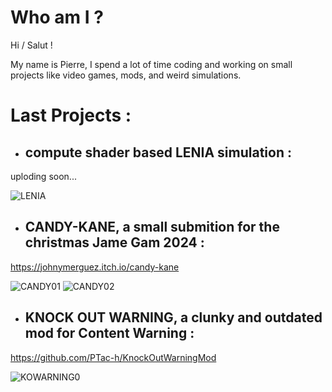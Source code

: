 
# Who am I ?

Hi / Salut ! 

My name is Pierre, 
I spend a lot of time coding and working on small projects like video games, mods, and weird simulations.

# Last Projects : 
  - ## compute shader based LENIA simulation : 
  uploding soon...

  ![LENIA](https://github.com/user-attachments/assets/e8ec2050-4a83-4594-9376-a57d182d4700)

  - ## CANDY-KANE, a small submition for the christmas Jame Gam 2024 : 
  https://johnymerguez.itch.io/candy-kane

  ![CANDY01](https://img.itch.zone/aW1hZ2UvMzIwMjkyMS8xOTEyMzk0OC5qcGc=/original/ymQ8Fg.jpg)
  ![CANDY02](https://img.itch.zone/aW1hZ2UvMzIwMjkyMS8xOTEyMzk0OS5qcGc=/original/Y8ffDo.jpg)

  - ## KNOCK OUT WARNING, a clunky and outdated mod for Content Warning : 
  https://github.com/PTac-h/KnockOutWarningMod

  ![KOWARNING0](https://private-user-images.githubusercontent.com/152717609/320304656-15d616ce-230a-4c64-855d-c3b357678220.png?jwt=eyJhbGciOiJIUzI1NiIsInR5cCI6IkpXVCJ9.eyJpc3MiOiJnaXRodWIuY29tIiwiYXVkIjoicmF3LmdpdGh1YnVzZXJjb250ZW50LmNvbSIsImtleSI6ImtleTUiLCJleHAiOjE3MzkyMDg3NDksIm5iZiI6MTczOTIwODQ0OSwicGF0aCI6Ii8xNTI3MTc2MDkvMzIwMzA0NjU2LTE1ZDYxNmNlLTIzMGEtNGM2NC04NTVkLWMzYjM1NzY3ODIyMC5wbmc_WC1BbXotQWxnb3JpdGhtPUFXUzQtSE1BQy1TSEEyNTYmWC1BbXotQ3JlZGVudGlhbD1BS0lBVkNPRFlMU0E1M1BRSzRaQSUyRjIwMjUwMjEwJTJGdXMtZWFzdC0xJTJGczMlMkZhd3M0X3JlcXVlc3QmWC1BbXotRGF0ZT0yMDI1MDIxMFQxNzI3MjlaJlgtQW16LUV4cGlyZXM9MzAwJlgtQW16LVNpZ25hdHVyZT1mYTI0MTFhMWY2NDkyNjU0ZDE3MjM1MDNmZDM1MzkyNzlmMzljZTg4NWI1NzdjNzg1OTA3ODQwOThlMTllMDQ3JlgtQW16LVNpZ25lZEhlYWRlcnM9aG9zdCJ9.lUDNsp1w6a8nx1TCDSxJBBHLMZUBYpqVTn1Fm9AiVfI)
